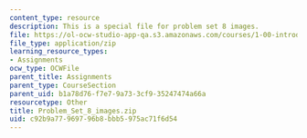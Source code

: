 ```yaml
---
content_type: resource
description: This is a special file for problem set 8 images.
file: https://ol-ocw-studio-app-qa.s3.amazonaws.com/courses/1-00-introduction-to-computers-and-engineering-problem-solving-spring-2012/c92b9a77969796b8bbb5975ac71f6d54_Problem_Set_8_images.zip
file_type: application/zip
learning_resource_types:
- Assignments
ocw_type: OCWFile
parent_title: Assignments
parent_type: CourseSection
parent_uid: b1a78d76-f7e7-9a73-3cf9-35247474a66a
resourcetype: Other
title: Problem_Set_8_images.zip
uid: c92b9a77-9697-96b8-bbb5-975ac71f6d54
---
```

